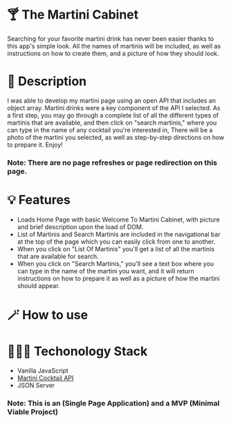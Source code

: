 # 🍸  The Martini Cabinet
Searching for your favorite martini drink has never been easier thanks to this app's simple look.
All the names of martinis will be included, as well as instructions on how to create them, and a picture of how they should look.



# 🚀  Description
I was able to develop my martini page using an open API that includes an object array.
 Martini drinks were a key component of the API I selected. As a first step, 
 you may go through a complete list of all the different types of martinis that are available, and then click on "search martinis,"
where you can type in the name of any cocktail you're interested in, There will be a photo of the martini you selected, 
as well as step-by-step directions on how to prepare it.
Enjoy! 

### Note: There are no page refreshes or page redirection on this page.

# 💡 Features

* Loads Home Page with basic Welcome To Martini Cabinet, with picture and brief description upon the load of DOM.
* List of Martinis and Search Martinis are included in the navigational bar at the top of the page which you can easily click from one to another.
* When you click on "List Of Martinis" you'll get a list of all the martinis that are available for search.
* When you click on "Search Martinis," you'll see a text box where you can type in the name of the martini you want, and it will return instructions on how to prepare it as well as a picture of how the martini should appear.

# 🪄  How to use


# 👩🏽‍💻 Techonology Stack
* Vanilla JavaScript
* [Martini Cocktail API](https://www.thecocktaildb.com/api/json/v1/1/search.php?s=martini)
* JSON Server
### Note: This is an (Single Page Application) and a MVP (Minimal Viable Project)